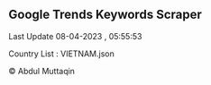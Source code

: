 

## Google Trends Keywords Scraper 
 
Last Update 08-04-2023 , 05:55:53

Country List :
VIETNAM.json



© Abdul Muttaqin 
